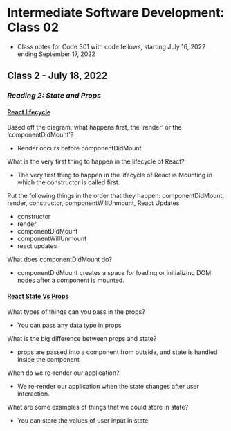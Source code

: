 # Intermediate Software Development: Class 02

* Class notes for Code 301 with code fellows, starting July 16, 2022 ending September 17, 2022

## Class 2 - July 18, 2022

### *Reading 2: State and Props*

#### [React lifecycle](https://medium.com/@joshuablankenshipnola/react-component-lifecycle-events-cb77e670a093)

Based off the diagram, what happens first, the ‘render’ or the ‘componentDidMount’?

- Render occurs before componentDidMount

What is the very first thing to happen in the lifecycle of React?

- The very first thing to happen in the lifecycle of React is Mounting in which the constructor is called first.

Put the following things in the order that they happen: componentDidMount, render, constructor, componentWillUnmount, React Updates

- constructor
- render
- componentDidMount
- componentWillUnmount
- react updates

What does componentDidMount do?

- componentDidMount creates a space for loading or initializing DOM nodes after a component is mounted.

#### [React State Vs Props](https://www.youtube.com/watch?v=IYvD9oBCuJI)

What types of things can you pass in the props?

- You can pass any data type in props

What is the big difference between props and state?

- props are passed into a component from outside, and state is handled inside the component

When do we re-render our application?

- We re-render our application when the state changes after user interaction.

What are some examples of things that we could store in state?

- You can store the values of user input in state
